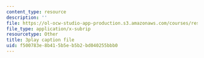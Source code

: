 ```yaml
---
content_type: resource
description: ''
file: https://ol-ocw-studio-app-production.s3.amazonaws.com/courses/res-6-012-introduction-to-probability-spring-2018/f500783e8b415b5eb5b2bd040255bbb0_kz2tvO_ZAKI.vtt
file_type: application/x-subrip
resourcetype: Other
title: 3play caption file
uid: f500783e-8b41-5b5e-b5b2-bd040255bbb0
---
```


